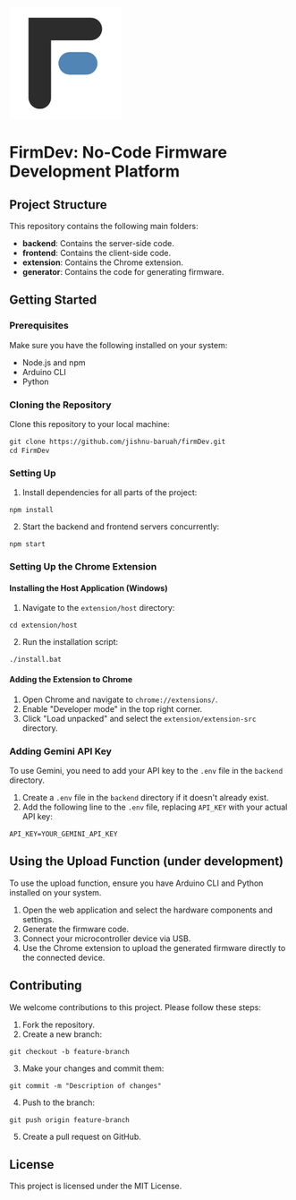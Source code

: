 <div>
  <img src="./logo.jpg" alt="FirmDev Logo" width="200" height="200">
  <h1>FirmDev: No-Code Firmware Development Platform</h1>

  <h2>Project Structure</h2>

  <p>This repository contains the following main folders:</p>

  <ul>
    <li><strong>backend</strong>: Contains the server-side code.</li>
    <li><strong>frontend</strong>: Contains the client-side code.</li>
    <li><strong>extension</strong>: Contains the Chrome extension.</li>
    <li><strong>generator</strong>: Contains the code for generating firmware.</li>
  </ul>

  <h2>Getting Started</h2>

  <h3>Prerequisites</h3>

  <p>Make sure you have the following installed on your system:</p>

  <ul>
    <li>Node.js and npm</li>
    <li>Arduino CLI</li>
    <li>Python</li>
  </ul>

  <h3>Cloning the Repository</h3>

  <p>Clone this repository to your local machine:</p>

  <pre><code>git clone https://github.com/jishnu-baruah/firmDev.git
cd FirmDev
</code></pre>

  <h3>Setting Up</h3>

  <ol>
    <li>Install dependencies for all parts of the project:</li>
  </ol>

  <pre><code>npm install
</code></pre>

  <ol start="2">
    <li>Start the backend and frontend servers concurrently:</li>
  </ol>

  <pre><code>npm start
</code></pre>

  <h3>Setting Up the Chrome Extension</h3>

  <h4>Installing the Host Application (Windows)</h4>

  <ol>
    <li>Navigate to the <code>extension/host</code> directory:</li>
  </ol>

  <pre><code>cd extension/host
</code></pre>

  <ol start="2">
    <li>Run the installation script:</li>
  </ol>

  <pre><code>./install.bat
</code></pre>

  <h4>Adding the Extension to Chrome</h4>

  <ol>
    <li>Open Chrome and navigate to <code>chrome://extensions/</code>.</li>
    <li>Enable "Developer mode" in the top right corner.</li>
    <li>Click "Load unpacked" and select the <code>extension/extension-src</code> directory.</li>
  </ol>

  <h3>Adding Gemini API Key</h3>

  <p>To use Gemini, you need to add your API key to the <code>.env</code> file in the <code>backend</code> directory.</p>

  <ol>
    <li>Create a <code>.env</code> file in the <code>backend</code> directory if it doesn't already exist.</li>
    <li>Add the following line to the <code>.env</code> file, replacing <code>API_KEY</code> with your actual API key:</li>
  </ol>

  <pre><code>API_KEY=YOUR_GEMINI_API_KEY
</code></pre>

  <h2>Using the Upload Function (under development)</h2>

  <p>To use the upload function, ensure you have Arduino CLI and Python installed on your system.</p>

  <ol>
    <li>Open the web application and select the hardware components and settings.</li>
    <li>Generate the firmware code.</li>
    <li>Connect your microcontroller device via USB.</li>
    <li>Use the Chrome extension to upload the generated firmware directly to the connected device.</li>
  </ol>

  <h2>Contributing</h2>

  <p>We welcome contributions to this project. Please follow these steps:</p>

  <ol>
    <li>Fork the repository.</li>
    <li>Create a new branch:</li>
  </ol>

  <pre><code>git checkout -b feature-branch
</code></pre>

  <ol start="3">
    <li>Make your changes and commit them:</li>
  </ol>

  <pre><code>git commit -m "Description of changes"
</code></pre>

  <ol start="4">
    <li>Push to the branch:</li>
  </ol>

  <pre><code>git push origin feature-branch
</code></pre>

  <ol start="5">
    <li>Create a pull request on GitHub.</li>
  </ol>

  <h2>License</h2>

  <p>This project is licensed under the MIT License.</p>
</div>
